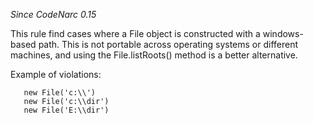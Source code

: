 *Since CodeNarc 0.15*

This rule find cases where a File object is constructed with a
windows-based path. This is not portable across operating systems or
different machines, and using the File.listRoots() method is a better
alternative.

Example of violations:

       new File('c:\\')
       new File('c:\\dir')
       new File('E:\\dir')
